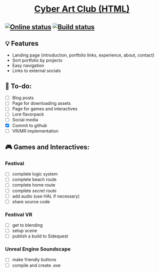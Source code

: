 # <center><a href="https://github.com/cyberartclub/cyberartclub-html-site" target="_blank">Cyber Art Club (HTML)</a></center>
[![Online status](https://img.shields.io/badge/status%3A-live-success.png)](https://cyberart.club)
[![Build status](https://img.shields.io/badge/flavor%3A-french%20vanilla-lightgrey.png)](https://cyberart.club)
---
## :bulb: Features
- Landing page (introduction, portfolio links, experience, about, contact)
- Sort portfolio by projects
- Easy navigation
- Links to external socials

## :memo: To-do:
- [ ] Blog posts
- [ ] Page for downloading assets
- [ ] Page for games and interactives
- [ ] Lore flavorpack
- [ ] Social media
- [x] Commit to github
- [ ] VR/MR implementation

## 🎮 Games and Interactives:
### Festival
  - [ ] complete logic system
  - [ ] complete beach route
  - [ ] complete home route
  - [ ] complete _secret route_
  - [ ] add audio (use HAL if necessary)
  - [ ] share source code
### Festival VR
  - [ ] get to blending
  - [ ] setup scene
  - [ ] publish a build to Sidequest
### Unreal Engine Soundscape
  - [ ] make friendly buttons
  - [ ] compile and create .exe
